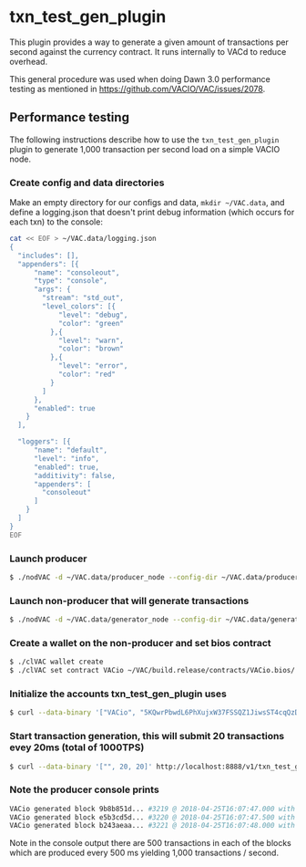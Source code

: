 # txn\_test\_gen\_plugin

This plugin provides a way to generate a given amount of transactions per second against the currency contract. It runs internally to VACd to reduce overhead.

This general procedure was used when doing Dawn 3.0 performance testing as mentioned in https://github.com/VACIO/VAC/issues/2078.

## Performance testing

The following instructions describe how to use the `txn_test_gen_plugin` plugin to generate 1,000 transaction per second load on a simple VACIO node.

### Create config and data directories
Make an empty directory for our configs and data, `mkdir ~/VAC.data`, and define a logging.json that doesn't print debug information (which occurs for each txn) to the console:
```bash
cat << EOF > ~/VAC.data/logging.json
{
  "includes": [],
  "appenders": [{
      "name": "consoleout",
      "type": "console",
      "args": {
        "stream": "std_out",
        "level_colors": [{
            "level": "debug",
            "color": "green"
          },{
            "level": "warn",
            "color": "brown"
          },{
            "level": "error",
            "color": "red"
          }
        ]
      },
      "enabled": true
    }
  ],

  "loggers": [{
      "name": "default",
      "level": "info",
      "enabled": true,
      "additivity": false,
      "appenders": [
        "consoleout"
      ]
    }
  ]
}
EOF
```

### Launch producer
```bash
$ ./nodVAC -d ~/VAC.data/producer_node --config-dir ~/VAC.data/producer_node -l ~/VAC.data/logging.json --http-server-address "" -p VACio -e
```

### Launch non-producer that will generate transactions
```bash
$ ./nodVAC -d ~/VAC.data/generator_node --config-dir ~/VAC.data/generator_node -l ~/VAC.data/logging.json --plugin VACio::txn_test_gen_plugin --plugin VACio::wallet_api_plugin --plugin VACio::chain_api_plugin --p2p-peer-address localhost:9876 --p2p-listen-endpoint localhost:5555
```

### Create a wallet on the non-producer and set bios contract
```bash
$ ./clVAC wallet create
$ ./clVAC set contract VACio ~/VAC/build.release/contracts/VACio.bios/ 
```

### Initialize the accounts txn_test_gen_plugin uses
```bash
$ curl --data-binary '["VACio", "5KQwrPbwdL6PhXujxW37FSSQZ1JiwsST4cqQzDeyXtP79zkvFD3"]' http://localhost:8888/v1/txn_test_gen/create_test_accounts
```

### Start transaction generation, this will submit 20 transactions evey 20ms (total of 1000TPS)
```bash
$ curl --data-binary '["", 20, 20]' http://localhost:8888/v1/txn_test_gen/start_generation
```

### Note the producer console prints
```bash
VACio generated block 9b8b851d... #3219 @ 2018-04-25T16:07:47.000 with 500 trxs, lib: 3218
VACio generated block e5b3cd5d... #3220 @ 2018-04-25T16:07:47.500 with 500 trxs, lib: 3219
VACio generated block b243aeaa... #3221 @ 2018-04-25T16:07:48.000 with 500 trxs, lib: 3220
```

Note in the console output there are 500 transactions in each of the blocks which are produced every 500 ms yielding 1,000 transactions / second.
